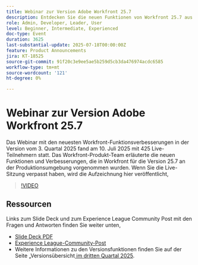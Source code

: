 ```yaml
---
title: Webinar zur Version Adobe Workfront 25.7
description: Entdecken Sie die neuen Funktionen von Workfront 25.7 aus dem Veröffentlichungs-Webinar im 3. Quartal 2025 - sehen Sie sich die Aufzeichnung an und entdecken Sie wichtige Updates.
role: Admin, Developer, Leader, User
level: Beginner, Intermediate, Experienced
doc-type: Event
duration: 3625
last-substantial-update: 2025-07-18T00:00:00Z
feature: Product Announcements
jira: KT-18525
source-git-commit: 91f20c3e9ee5ae5b259d5cb3da476974acdc6585
workflow-type: tm+mt
source-wordcount: '121'
ht-degree: 0%

---
```



# Webinar zur Version Adobe Workfront 25.7

Das Webinar mit den neuesten Workfront-Funktionsverbesserungen in der Version vom 3. Quartal 2025 fand am 10. Juli 2025 mit 425 Live-Teilnehmern statt. Das Workfront-Produkt-Team erläuterte die neuen Funktionen und Verbesserungen, die in Workfront für die Version 25.7 an der Produktionsumgebung vorgenommen wurden. Wenn Sie die Live-Sitzung verpasst haben, wird die Aufzeichnung hier veröffentlicht,

>[!VIDEO](https://video.tv.adobe.com/v/3464843/?learn=on&enablevpops)

## Ressourcen

Links zum Slide Deck und zum Experience League Community Post mit den Fragen und Antworten finden Sie weiter unten,

* [Slide Deck PDF](https://workfront-experience.s3.us-west-2.amazonaws.com/Training/Guides/Customer+Success+at+Scale/0710125+-+Adobe+Workfront+Third+Quarter+Release+Webinar.pdf)
* [Experience League-Community-Post](https://experienceleaguecommunities.adobe.com/t5/workfront-discussions/event-follow-up-adobe-workfront-third-quarter-release-webinar/td-p/763800)
* Weitere Informationen zu den Versionsfunktionen finden Sie auf der Seite „Versionsübersicht[ im dritten Quartal 2025](https://experienceleague.adobe.com/en/docs/workfront/using/product-announcements/product-releases/release-25-q3/25-q3-release-overview).
